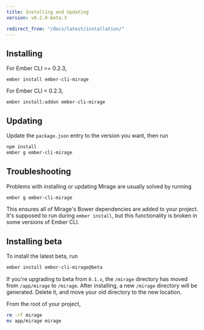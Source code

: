 ```yaml
---
title: Installing and Updating
version: v0.2.0-beta.3

redirect_from: "/docs/latest/installation/"
---
```


## Installing

For Ember CLI >= 0.2.3,

```
ember install ember-cli-mirage
```

For Ember CLI < 0.2.3,

```
ember install:addon ember-cli-mirage
```

## Updating

Update the `package.json` entry to the version you want, then run

```sh
npm install
ember g ember-cli-mirage
```

## Troubleshooting

Problems with installing or updating Mirage are usually solved by running

```sh
ember g ember-cli-mirage
```

This ensures all of Mirage's Bower dependencies are added to your project. It's supposed to run during `ember install`, but this functionality is broken in some versions of Ember CLI.

## Installing beta

To install the latest beta, run

```sh
ember install ember-cli-mirage@beta
```

If you're upgrading to beta from `0.1.x`, the `/mirage` directory has moved from `/app/mirage` to `/mirage`. After installing, a new `/mirage` directory will be generated. Delete it, and move your old directory to the new location.

From the root of your project,

```sh
rm -rf mirage
mv app/mirage mirage
```
